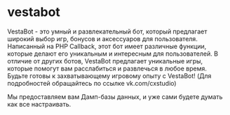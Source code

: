 # vestabot
VestaBot - это умный и развлекательный бот, который предлагает широкий выбор игр, бонусов и аксессуаров для пользователя. Написанный на PHP Callback, этот бот имеет различные функции, которые делают его уникальным и интересным для пользователей. В отличие от других ботов, VestaBot предлагает уникальные игры, которые помогут вам расслабиться и развлечься в любое время. Будьте готовы к захватывающему игровому опыту с VestaBot! (Для подробностей обращайтесь по ссылке vk.com/cxstudio)

Мы предоставляем вам Дамп-базы данных, и уже сами будете думать как все настраивать.
